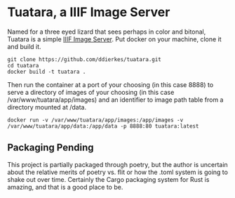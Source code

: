 # Tuatara, a IIIF Image Server

Named for a three eyed lizard that sees perhaps in color and bitonal, Tuatara is a simple [IIIF Image Server](https://iiif.io/).  Put docker on your machine, clone it and build it.

```
git clone https://github.com/ddierkes/tuatara.git
cd tuatara
docker build -t tuatara .
```

Then run the container at a port of your choosing (in this case 8888) to serve a directory of images of your choosing (in this case /var/www/tuatara/app/images) and an identifier to image path table from a directory mounted at /data.

```docker run -v /var/www/tuatara/app/images:/app/images -v /var/www/tuatara/app/data:/app/data -p 8888:80 tuatara:latest```

## Packaging Pending

This project is partially packaged through poetry, but the author is uncertain about the relative merits of poetry vs. flit or how the .toml system is going to shake out over time.  Certainly the Cargo packaging system for Rust is amazing, and that is a good place to be.
